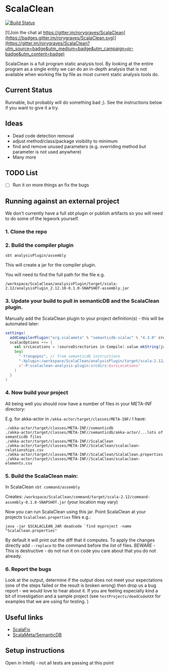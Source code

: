 # ScalaClean
[![Build Status](https://travis-ci.org/rorygraves/ScalaClean.svg?branch=master)](https://travis-ci.org/rorygraves/ScalaClean)

[![Join the chat at https://gitter.im/rorygraves/ScalaClean](https://badges.gitter.im/rorygraves/ScalaClean.svg)](https://gitter.im/rorygraves/ScalaClean?utm_source=badge&utm_medium=badge&utm_campaign=pr-badge&utm_content=badge)

ScalaClean is a full program static analysis tool.
By looking at the entire program as a single entity we can do an in-depth analysis that is not 
available when working file by file as most current static analysis tools do.

## Current Status

Runnable, but probably will do something bad ;).
See the instructions below if you want to give it a try.

## Ideas

- Dead code detection removal
- adjust method/class/package visibility to minimum
- find and remove unused parameters (e.g. overriding method but parameter is not used anywhere)
- Many more

## TODO List

- [ ] Run it on more things an fix the bugs

## Running against an external project

We don't currently have a full sbt plugin or publish artifacts so you will need to do 
some of the legwork yourself.

### 1.  Clone the repo


### 2.  Build the compiler plugin

```sbt analysisPlugin/assembly```

This will create a jar for the compiler plugin.

You will need to find the full path for the file e.g. 

```/workspace/ScalaClean/analysisPlugin/target/scala-2.12/analysisPlugin_2.12.10-0.1.0-SNAPSHOT-assembly.jar```

### 3. Update your build to pull in semanticDB and the ScalaClean plugin.

Manually add the ScalaClean plugin to your project definition(s) - this will be automated later:

```scala
settings(
  addCompilerPlugin("org.scalameta" % "semanticdb-scalac" % "4.3.0" cross CrossVersion.full),
  scalacOptions ++= {
    val srcLocations = (sourceDirectories in Compile).value.mkString(java.io.File.pathSeparator)
    Seq(
      "-Yrangepos", // from semanticdb instructions
      "-Xplugin:/workspace/ScalaClean/analysisPlugin/target/scala-2.12/analysisPlugin_2.12.10-0.1.0-SNAPSHOT-assembly.jar",
      s"-P:scalaclean-analysis-plugin:srcdirs:$srcLocations"
    )
  }
)
```

### 4. Now build your project 

All being well you should now have a number of files in your META-INF directory:

E.g. for akka-actor in ```/akka-actor/target/classes/META-INF/``` I have:

```
./akka-actor/target/classes/META-INF//semanticdb
./akka-actor/target/classes/META-INF//semanticdb/akka-actor/...lots of semanticdb files
./akka-actor/target/classes/META-INF//ScalaClean
./akka-actor/target/classes/META-INF//ScalaClean/scalaclean-relationships.csv
./akka-actor/target/classes/META-INF//ScalaClean/ScalaClean.properties
./akka-actor/target/classes/META-INF//ScalaClean/scalaclean-elements.csv
```

### 5. Build the ScalaClean main:

In ScalaClean ```sbt command/assembly```

Creates: ```/workspace/ScalaClean/command/target/scala-2.12/command-assembly-0.1.0-SNAPSHOT.jar``` (your location may vary)

Now you can run ScalaClean using this jar.  Point ScalaClean at your projects ```ScalaClean.properties``` files e.g.:

```java -jar $SCALACLEAN_JAR deadcode `find myproject -name "ScalaClean.properties"```

By default it will print out the diff that it computes.  To apply the changes directly add ```--replace``` to the command
before the list of files.  *BEWARE* - This is destructive - do not run it on code you care about that you
do not already.

### 6. Report the bugs

Look at the output, determine if the output does not meet your expectations (one of the steps failed or the result is broken wrong) then 
drop us a bug report - we would love to hear about it.  If you are feeling especially kind
a bit of investigation and a sample project (see ```testProjects/deadCodeXXX``` for examples that we are using for testing. ) 

 
## Useful links

- [ScalaFix](https://github.com/scalacenter/scalafix)
- [ScalaMeta/SemanticDB](https://scalameta.org/)

## Setup instructions

Open in Intellij - not all tests are passing at this point


